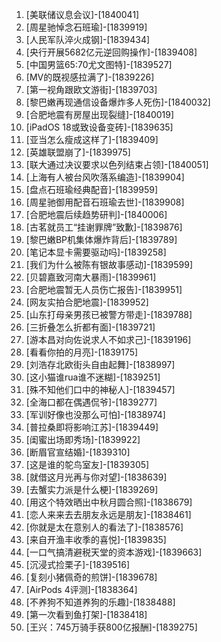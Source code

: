 
1. [美联储议息会议]-[1840041]
1. [周星驰悼念石班瑜]-[1839919]
1. [人民军队淬火成钢]-[1839434]
1. [央行开展5682亿元逆回购操作]-[1839408]
1. [中国男篮65:70尤文图特]-[1839527]
1. [MV的既视感拉满了]-[1839226]
1. [第一视角跟欧文游街]-[1839703]
1. [黎巴嫩再现通信设备爆炸多人死伤]-[1840032]
1. [合肥地震有房屋出现裂缝]-[1840019]
1. [iPadOS 18或致设备变砖]-[1839635]
1. [亚当怎么瘦成这样了]-[1839409]
1. [英雄联盟崩了]-[1839975]
1. [联大通过决议要求以色列结束占领]-[1840051]
1. [上海有人被台风吹落系编造]-[1839904]
1. [盘点石班瑜经典配音]-[1839959]
1. [周星驰御用配音石班瑜去世]-[1839908]
1. [合肥地震后续趋势研判]-[1840006]
1. [古茗就员工“挂谢罪牌”致歉]-[1839876]
1. [黎巴嫩BP机集体爆炸背后]-[1839789]
1. [笔记本显卡需要驱动吗]-[1839258]
1. [我们为什么被陈有银故事感动]-[1839599]
1. [贝碧嘉致河南大暴雨]-[1839961]
1. [合肥地震暂无人员伤亡报告]-[1839951]
1. [网友实拍合肥地震]-[1839952]
1. [山东打母亲男孩已被警方带走]-[1839788]
1. [三折叠怎么折都有面]-[1839721]
1. [游本昌对向佐说求人不如求己]-[1839196]
1. [看看你拍的月亮]-[1839175]
1. [刘浩存北欧街头自由起舞]-[1838997]
1. [这小猫谁rua谁不迷糊]-[1839251]
1. [殊不知他们口中的神秘人]-[1839457]
1. [全海口都在偶遇侃爷]-[1839277]
1. [军训好像也没那么可怕]-[1838974]
1. [普拉桑即将影响江苏]-[1839449]
1. [闺蜜出场即秀场]-[1839922]
1. [断眉官宣结婚]-[1839310]
1. [这是谁的鸵鸟室友]-[1839305]
1. [就借这月光再与你对望]-[1838639]
1. [去蟹实力派是什么梗]-[1839269]
1. [用这个特效晒出中秋月圆合照]-[1838679]
1. [恋人来来去去朋友永远是朋友]-[1838461]
1. [你就是太在意别人的看法了]-[1838576]
1. [来自开渔丰收季的喜悦]-[1839835]
1. [一口气搞清避税天堂的资本游戏]-[1839663]
1. [沉浸式捡栗子]-[1839516]
1. [复刻小猪佩奇的煎饼]-[1839678]
1. [AirPods 4评测]-[1838364]
1. [不养狗不知道养狗的乐趣]-[1838488]
1. [第一次看到鱼打架]-[1838418]
1. [王兴：745万骑手获800亿报酬]-[1839275]